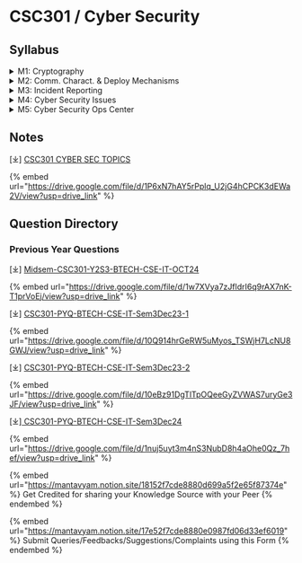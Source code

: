 # CSC301 / Cyber Security

## Syllabus

<details>

<summary>M1: Cryptography</summary>

* Overview of Cryptography
  * Introduction to Cryptography
  * Importance of Cryptography in Cybersecurity

- Identifying Resources for Hunting Cyber Threats
  * Tools and Techniques for Threat Hunting
  * Cyber Threat Intelligence (CTI)

* Security Flaws in TCP/IP Protocol
  * Vulnerabilities in TCP/IP Protocol Suite
  * Exploits and Mitigations

- Cryptography and Its Types
  * Symmetric vs. Asymmetric Cryptography
  * Key Management and Cryptographic Primitives

* Cryptographic Algorithms Used in Cybersecurity
  * RSA (Rivest-Shamir-Adleman) Algorithm
  * AES (Advanced Encryption Standard) Algorithm
  * MD5 (Message Digest Algorithm 5)

- Web Service Security Concepts
  * Securing Web Services with Cryptography
  * SSL/TLS for Web Service Security

* Understanding Attacks on Networks and Hosts
  * Common Attacks on Networks (e.g., Man-in-the-Middle)
  * Host-Based Attacks (e.g., Malware, Ransomware)

- Common Endpoint Security Technologies
  * Antivirus and Anti-malware Solutions
  * Endpoint Detection and Response (EDR)
  * Device Control and Encryption

</details>

<details>

<summary>M2: Comm. Charact. &#x26; Deploy Mechanisms</summary>

* Incident Investigation Models
  * **Kill Chain Model:** Phases of a Cyber Attack (Reconnaissance, Weaponization, Delivery, Exploitation, Installation, Command and Control, Action)
  * **Diamond Model:** Framework for Threat Analysis (Adversary, Infrastructure, Capability, Target)

- Exploit Kits and Threat Actors
  * Role of Exploit Kits in Cyber Attacks
  * Common Exploit Kits Used by Threat Actors

* Event Data Normalization and Correlation
  * Importance of Normalizing Event Data
  * Event Correlation to Identify Patterns and Suspicious Activities

- Common Attack Vectors
  * Phishing, Malware, Social Engineering, DDoS Attacks, Insider Threats

* Identifying Malicious Activities and Suspicious Behaviors
  * Behavioral Analysis to Detect Anomalies
  * Indicators of Compromise (IOCs)

- Security Incident Investigations
  * Procedures for Investigating Security Incidents
  * Using Logs and Network Data for Forensic Analysis

* Playbooks in Security Operations Centers (SOC)
  * Definition and Importance of Playbooks
  * Automating Incident Response with Playbooks

- SOC Metrics and Effectiveness
  * Key Performance Indicators (KPIs) for SOC
  * Measuring SOC Efficiency and Incident Response Times

* Workflow Management and Automation in SOC
  * Tools and Techniques to Automate SOC Workflows
  * Integration of Automation for Incident Handling

</details>

<details>

<summary>M3: Incident Reporting</summary>

* Incident Response Plan (IRP)
  * Structure and Components of an Incident Response Plan
  * Roles and Responsibilities in Incident Response

- Computer Security Incident Response Team (CSIRT)
  * Functionality and Structure of CSIRT
  * Coordination with External Agencies

* Vocabulary for Event Recording and Incident Sharing (VERIS)
  * Overview of VERIS Framework
  * Use of VERIS in Incident Reporting

- Security Incident Format
  * Common Incident Reporting Formats
  * Best Practices for Incident Documentation

* Defining the Security Operations Center (SOC)
  * Role and Function of SOC in Cybersecurity
  * Organizational Structure of a SOC

- Network Infrastructure and Security Monitoring Tools
  * Tools for Network Traffic Analysis (e.g., Wireshark, Zeek, Suricata)
  * Network Intrusion Detection Systems (NIDS)

* Common TCP/IP Attacks
  * Types of Attacks: IP Spoofing, SYN Flood, DNS Spoofing
  * Mitigation and Detection Strategies

- Endpoint Security Technologies
  * Endpoint Protection Platforms (EPP)
  * Advanced Threat Protection (ATP)

* Incident Analysis in a Threat-Centric SOC
  * Threat-Centric Approach to Security Operations
  * Analysis and Prioritization of Threats

- Event Correlation and Normalization
  * Techniques to Normalize and Correlate Security Events for Incident Response

</details>

<details>

<summary>M4: Cyber Security Issues</summary>

* Identifying Common Attack Vectors
  * Social Engineering, Phishing, Malware Delivery
  * Insiders and Advanced Persistent Threats (APTs)

- Malicious Activity and Suspicious Behavior Patterns
  * Identifying Anomalous Traffic Patterns
  * Behavioral Analytics and Anomaly Detection

* Security Incident Investigations
  * Investigating Suspicious Activities and Indicators of Compromise (IOCs)
  * Gathering Evidence and Preserving Forensics

- Using Playbook Models for Security Monitoring
  * Standardizing Incident Response with Playbook Models
  * Using Playbooks to Improve SOC Efficiency

* Network Security Monitoring (NSM) Tools
  * Use of NSM Tools for Analyzing Data Categories (Suricata, Zeek, etc.)
  * Detecting and Analyzing Network Traffic

- Endpoint Security Analysis
  * Investigating Endpoints for Malware and Threats
  * Detecting Suspicious Processes and Files on Endpoints

* Hacker Methodology
  * Steps Involved in a Cyber Attack (Reconnaissance, Exploitation, etc.)
  * Understanding Attack Methods to Improve Detection

- Malicious Traffic Hunting
  * Techniques for Hunting Malicious Traffic in Networks
  * Tools for Traffic Analysis and Threat Detection

* Event Log Correlation and Packet Captures (PCAPs)
  * Correlating Event Logs from Different Sources
  * Analyzing Packet Captures for Security Analysis

- Security Onion Tools Overview
  * Elasticsearch, Logstash, Kibana (ELK): Log Management and Visualization
  * Suricata and Zeek: Network Traffic Analysis
  * Wazuh: Host-based IDS and SIEM Integration
  * TheHive, Cortex: Incident Response and Analysis
  * NetworkMiner: Network Forensics
  * CyberChef, Stenographer: Data Analysis and Steganography

</details>

<details>

<summary>M5: Cyber Security Ops Center</summary>

* SOC Metrics and Performance Measurement
  * Key Metrics for SOC Effectiveness (Mean Time to Detect (MTTD), Mean Time to Respond (MTTR))
  * Continuous Improvement of SOC Performance

- SOC Workflow and Automation
  * Defining SOC Workflow Processes
  * Using Automation to Improve SOC Response Time

* Incident Response in the SOC
  * Response Procedures in the SOC
  * Integrating Automation for Faster Incident Handling

- Using VERIS for Incident Reporting
  * Applying VERIS to Document and Share Security Events

* Alerts and Investigation of Browser-Based Attacks
  * Identifying and Investigating Browser Exploits
  * Tools for Detecting and Mitigating Browser-Based Attacks

- Suspicious DNS Activity
  * Investigating Anomalous DNS Queries and Responses
  * Tools and Techniques for DNS Traffic Analysis

* Exploring Security Data for Analysis
  * Gathering and Analyzing Security Data from Various Sources (SIEM, IDS, Firewall Logs)

- Investigating Advanced Persistent Threats (APTs)
  * Characteristics of APTs
  * Techniques for Detecting and Mitigating APTs

</details>

## Notes

\[⤓] [CSC301 CYBER SEC TOPICS](https://drive.google.com/file/d/1P6xN7hAY5rPplq_U2jG4hCPCK3dEWa2V/view?usp=drive_link)

{% embed url="https://drive.google.com/file/d/1P6xN7hAY5rPplq_U2jG4hCPCK3dEWa2V/view?usp=drive_link" %}

## Question Directory

### Previous Year Questions

\[⤓] [Midsem-CSC301-Y2S3-BTECH-CSE-IT-OCT24](https://drive.google.com/file/d/1w7XVya7zJfldrI6q9rAX7nK-T1prVoEj/view?usp=drive_link)

{% embed url="https://drive.google.com/file/d/1w7XVya7zJfldrI6q9rAX7nK-T1prVoEj/view?usp=drive_link" %}

\[⤓] [CSC301-PYQ-BTECH-CSE-IT-Sem3Dec23-1](https://drive.google.com/file/d/10Q914hrGeRW5uMyos_TSWjH7LcNU8GWJ/view?usp=drive_link)

{% embed url="https://drive.google.com/file/d/10Q914hrGeRW5uMyos_TSWjH7LcNU8GWJ/view?usp=drive_link" %}

\[⤓] [CSC301-PYQ-BTECH-CSE-IT-Sem3Dec23-2](https://drive.google.com/file/d/10eBz91DgTlTpOQeeGyZVWAS7uryGe3JF/view?usp=drive_link)

{% embed url="https://drive.google.com/file/d/10eBz91DgTlTpOQeeGyZVWAS7uryGe3JF/view?usp=drive_link" %}

\[⤓][ CSC301-PYQ-BTECH-CSE-IT-Sem3Dec24](https://drive.google.com/file/d/1nuj5uyt3m4nS3NubD8h4aOhe0Qz_7hef/view?usp=drive_link)

{% embed url="https://drive.google.com/file/d/1nuj5uyt3m4nS3NubD8h4aOhe0Qz_7hef/view?usp=drive_link" %}

{% embed url="https://mantavyam.notion.site/18152f7cde8880d699a5f2e65f87374e" %}
Get Credited for sharing your Knowledge Source with your Peer
{% endembed %}

{% embed url="https://mantavyam.notion.site/17e52f7cde8880e0987fd06d33ef6019" %}
Submit Queries/Feedbacks/Suggestions/Complaints using this Form
{% endembed %}
